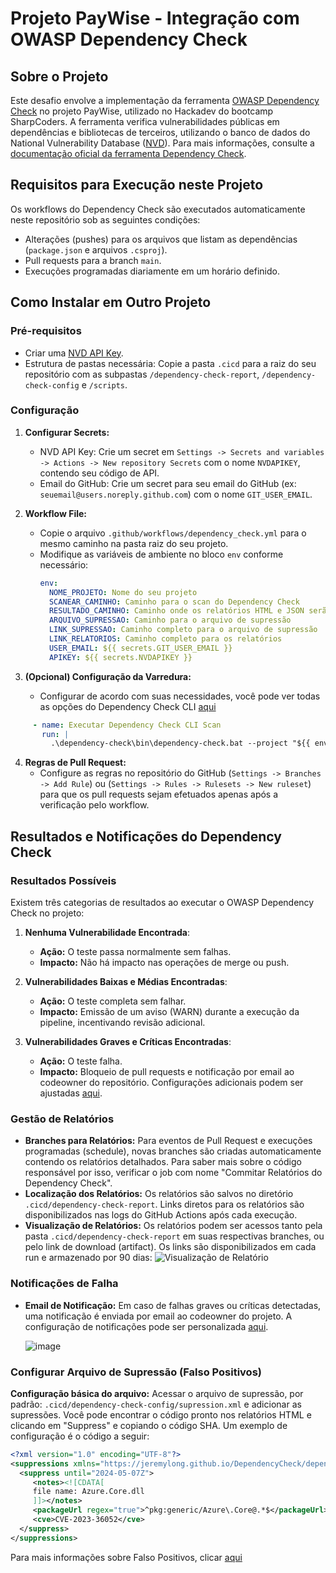 # Projeto PayWise - Integração com OWASP Dependency Check

## Sobre o Projeto

Este desafio envolve a implementação da ferramenta [OWASP Dependency Check](https://owasp.org/www-project-dependency-check/) no projeto PayWise, utilizado no Hackadev do bootcamp SharpCoders. A ferramenta verifica vulnerabilidades públicas em dependências e bibliotecas de terceiros, utilizando o banco de dados do National Vulnerability Database ([NVD](https://nvd.nist.gov/)). Para mais informações, consulte a [documentação oficial da ferramenta Dependency Check](https://owasp.org/www-project-dependency-check/).

## Requisitos para Execução neste Projeto

Os workflows do Dependency Check são executados automaticamente neste repositório sob as seguintes condições:
- Alterações (pushes) para os arquivos que listam as dependências (`package.json` e arquivos `.csproj`).
- Pull requests para a branch `main`.
- Execuções programadas diariamente em um horário definido.

## Como Instalar em Outro Projeto

### Pré-requisitos

- Criar uma [NVD API Key](https://nvd.nist.gov/developers/request-an-api-key).
- Estrutura de pastas necessária: Copie a pasta `.cicd` para a raiz do seu repositório com as subpastas `/dependency-check-report`, `/dependency-check-config` e `/scripts`.

### Configuração

1. **Configurar Secrets:**
   - NVD API Key: Crie um secret em `Settings -> Secrets and variables -> Actions -> New repository Secrets` com o nome `NVDAPIKEY`, contendo seu código de API.
   - Email do GitHub: Crie um secret para seu email do GitHub (ex: `seuemail@users.noreply.github.com`) com o nome `GIT_USER_EMAIL`.

2. **Workflow File:**
   - Copie o arquivo `.github/workflows/dependency_check.yml` para o mesmo caminho na pasta raiz do seu projeto.
   - Modifique as variáveis de ambiente no bloco `env` conforme necessário:
     ```yaml
     env:
       NOME_PROJETO: Nome do seu projeto
       SCANEAR_CAMINHO: Caminho para o scan do Dependency Check
       RESULTADO_CAMINHO: Caminho onde os relatórios HTML e JSON serão salvos
       ARQUIVO_SUPRESSAO: Caminho para o arquivo de supressão
       LINK_SUPRESSAO: Caminho completo para o arquivo de supressão
       LINK_RELATORIOS: Caminho completo para os relatórios
       USER_EMAIL: ${{ secrets.GIT_USER_EMAIL }}
       APIKEY: ${{ secrets.NVDAPIKEY }}
     ```

3. **(Opcional) Configuração da Varredura:**
   - Configurar de acordo com suas necessidades, você pode ver todas as opções do Dependency Check CLI [aqui](https://jeremylong.github.io/DependencyCheck/dependency-check-cli/arguments.html)
 ```yaml
      - name: Executar Dependency Check CLI Scan
        run: |
          .\dependency-check\bin\dependency-check.bat --project "${{ env.NOME_PROJETO }}" --scan "${{ env.SCANEAR_CAMINHO }}" --out "${{ env.RESULTADO_CAMINHO }}" --format "HTML" --format "JSON" --suppression "${{ env.ARQUIVO_SUPRESSAO }}" --nvdApiKey="${{ env.APIKEY }}"
```
4. **Regras de Pull Request:**
   - Configure as regras no repositório do GitHub (`Settings -> Branches -> Add Rule`) ou (`Settings -> Rules -> Rulesets -> New ruleset`) para que os pull requests sejam efetuados apenas após a verificação pelo workflow.


## Resultados e Notificações do Dependency Check

### Resultados Possíveis
Existem três categorias de resultados ao executar o OWASP Dependency Check no projeto:

1. **Nenhuma Vulnerabilidade Encontrada**:
   - **Ação:** O teste passa normalmente sem falhas.
   - **Impacto:** Não há impacto nas operações de merge ou push.

2. **Vulnerabilidades Baixas e Médias Encontradas**:
   - **Ação:** O teste completa sem falhar.
   - **Impacto:** Emissão de um aviso (WARN) durante a execução da pipeline, incentivando revisão adicional.

3. **Vulnerabilidades Graves e Críticas Encontradas**:
   - **Ação:** O teste falha.
   - **Impacto:** Bloqueio de pull requests e notificação por email ao codeowner do repositório. Configurações adicionais podem ser ajustadas [aqui](https://github.com/settings/notifications).

### Gestão de Relatórios

- **Branches para Relatórios:** Para eventos de Pull Request e execuções programadas (schedule), novas branches são criadas automaticamente contendo os relatórios detalhados. Para saber mais sobre o código responsável por isso, verificar o job com nome "Commitar Relatórios do Dependency Check".
- **Localização dos Relatórios:** Os relatórios são salvos no diretório `.cicd/dependency-check-report`. Links diretos para os relatórios são disponibilizados nas logs do GitHub Actions após cada execução.
- **Visualização de Relatórios:** Os relatórios podem ser acessos tanto pela pasta `.cicd/dependency-check-report` em suas respectivas branches, ou pelo link de download (artifact). Os links são disponibilizados em cada run e armazenado por 90 dias:
  ![Visualização de Relatório](https://github.com/gustavoscarl/DesafioMXM-DependencyCheck/assets/104444836/69a2ecf3-eb1e-4fd8-b073-4ecaad31d3f4)

### Notificações de Falha

- **Email de Notificação:** Em caso de falhas graves ou críticas detectadas, uma notificação é enviada por email ao codeowner do projeto. A configuração de notificações pode ser personalizada [aqui](https://github.com/settings/notifications).
  
   ![image](https://github.com/gustavoscarl/DesafioMXM-DependencyCheck/assets/104444836/0decbfcb-08e6-409b-b515-eeee90d80886)

### Configurar Arquivo de Supressão (Falso Positivos)

**Configuração básica do arquivo:** Acessar o arquivo de supressão, por padrão: `.cicd/dependency-check-config/supression.xml` e adicionar as supressões. Você pode encontrar o código pronto nos relatórios HTML e clicando em "Suppress" e copiando o código SHA. Um exemplo de configuração é o código a seguir:
```xml
<?xml version="1.0" encoding="UTF-8"?>
<suppressions xmlns="https://jeremylong.github.io/DependencyCheck/dependency-suppression.1.3.xsd">
  <suppress until="2024-05-07Z">
     <notes><![CDATA[
     file name: Azure.Core.dll
     ]]></notes>
     <packageUrl regex="true">^pkg:generic/Azure\.Core@.*$</packageUrl>
     <cve>CVE-2023-36052</cve>
  </suppress>
</suppressions>
```
Para mais informações sobre Falso Positivos, clicar [aqui](https://jeremylong.github.io/DependencyCheck/general/suppression.html)







